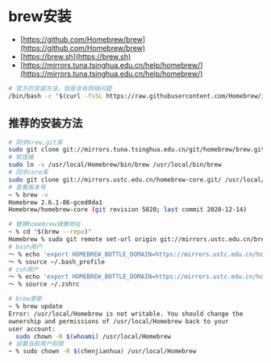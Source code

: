 # brew安装

- [https://github.com/Homebrew/brew](https://github.com/Homebrew/brew)
- [https://brew.sh](https://brew.sh)
- [https://mirrors.tuna.tsinghua.edu.cn/help/homebrew/](https://mirrors.tuna.tsinghua.edu.cn/help/homebrew/)

```bash
# 官方的安装方法，但是会有网络问题
/bin/bash -c "$(curl -fsSL https://raw.githubusercontent.com/Homebrew/install/HEAD/install.sh)"
```

## 推荐的安装方法

```bash
# 同步brew.git库
sudo git clone git://mirrors.tuna.tsinghua.edu.cn/git/homebrew/brew.git /usr/local/Homebrew
# 软连接
sudo ln -s /usr/local/Homebrew/bin/brew /usr/local/bin/brew
# 同步core库
sudo git clone git://mirrors.ustc.edu.cn/homebrew-core.git/ /usr/local/Homebrew/Library/Taps/homebrew/homebrew-core
# 查看版本号
~ % brew -v
Homebrew 2.6.1-86-gced0da1
Homebrew/homebrew-core (git revision 5820; last commit 2020-12-14)

# 替换homebrew镜像地址
~ % cd "$(brew --repo)"
Homebrew % sudo git remote set-url origin git://mirrors.ustc.edu.cn/brew.git
# bash用户
～ % echo 'export HOMEBREW_BOTTLE_DOMAIN=https://mirrors.ustc.edu.cn/homebrew-bottles' >> ~/.bash_profile
～ % source ~/.bash_profile
# zsh用户
～ % echo 'export HOMEBREW_BOTTLE_DOMAIN=https://mirrors.ustc.edu.cn/homebrew-bottles' >> ~/.zshrc
～ % source ~/.zshrc

# brew更新
~ % brew update
Error: /usr/local/Homebrew is not writable. You should change the
ownership and permissions of /usr/local/Homebrew back to your
user account:
  sudo chown -R $(whoami) /usr/local/Homebrew
# 设置当前用户权限
~ % sudo chown -R $(chenjianhua) /usr/local/Homebrew
```